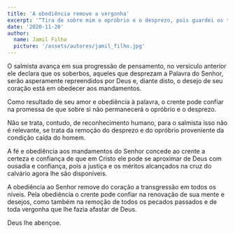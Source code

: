```yaml
---
title: 'A obediência remove a vergonha'
excerpt: '“Tira de sobre mim o opróbrio e o desprezo, pois guardei os teus testemunhos” – Salmos 119.22'
date: '2020-11-20'
author:
  name: Jamil Filho
  picture: '/assets/autores/jamil_filho.jpg'
---
```


O salmista avança em sua progressão de pensamento, no versículo anterior ele declara que os soberbos, aqueles que desprezam a Palavra do Senhor, serão asperamente repreendidos por Deus e, diante disto, o desejo de seu coração está em obedecer aos mandamentos.

Como resultado de seu amor e obediência à palavra, o crente pode confiar na promessa de que sobre si não permanecerá o opróbrio e o desprezo.

Não se trata, contudo, de reconhecimento humano, para o salmista isso não é relevante, se trata da remoção do desprezo e do opróbrio proveniente da condição caída do homem.

A fé e obediência aos mandamentos do Senhor concede ao crente a certeza e confiança de que em Cristo ele pode se aproximar de Deus com ousadia e confiança, pois a justiça e os méritos alcançados na cruz do calvário agora lhe são disponíveis.

A obediência ao Senhor remove do coração a transgressão em todos os níveis. Pela obediência o crente pode confiar na renovação de sua mente e desejos, como também na remoção de todos os pecados passados e de toda vergonha que lhe fazia afastar de Deus.

Deus lhe abençoe.